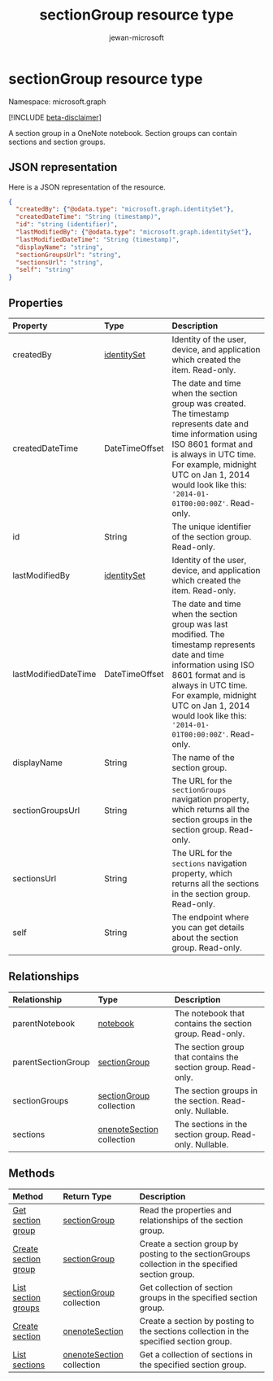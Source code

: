 ﻿---
title: "sectionGroup resource type"
description: "A section group in a OneNote notebook. Section groups can contain sections and section groups."
localization_priority: Normal
author: "jewan-microsoft"
ms.prod: "onenote"
doc_type: resourcePageType
---

# sectionGroup resource type

Namespace: microsoft.graph

[!INCLUDE [beta-disclaimer](../../includes/beta-disclaimer.md)]

A section group in a OneNote notebook. Section groups can contain sections and section groups.

## JSON representation

Here is a JSON representation of the resource.

<!-- {
  "blockType": "resource",
  "optionalProperties": [
    "parentNotebook",
    "parentSectionGroup",
    "sectionGroups",
    "sections"
  ],
  "keyProperty": "id",
  "@odata.type": "microsoft.graph.sectionGroup"
}-->

```json
{
  "createdBy": {"@odata.type": "microsoft.graph.identitySet"},
  "createdDateTime": "String (timestamp)",
  "id": "string (identifier)",
  "lastModifiedBy": {"@odata.type": "microsoft.graph.identitySet"},
  "lastModifiedDateTime": "String (timestamp)",
  "displayName": "string",
  "sectionGroupsUrl": "string",
  "sectionsUrl": "string",
  "self": "string"
}

```

## Properties

| Property             | Type                          | Description                                                                                                                                                                                                                                                         |
| :------------------- | :---------------------------- | :------------------------------------------------------------------------------------------------------------------------------------------------------------------------------------------------------------------------------------------------------------------ |
| createdBy            | [identitySet](identityset.md) | Identity of the user, device, and application which created the item. Read-only.                                                                                                                                                                                    |
| createdDateTime      | DateTimeOffset                | The date and time when the section group was created. The timestamp represents date and time information using ISO 8601 format and is always in UTC time. For example, midnight UTC on Jan 1, 2014 would look like this: `'2014-01-01T00:00:00Z'`. Read-only.       |
| id                   | String                        | The unique identifier of the section group. Read-only.                                                                                                                                                                                                              |
| lastModifiedBy       | [identitySet](identityset.md) | Identity of the user, device, and application which created the item. Read-only.                                                                                                                                                                                    |
| lastModifiedDateTime | DateTimeOffset                | The date and time when the section group was last modified. The timestamp represents date and time information using ISO 8601 format and is always in UTC time. For example, midnight UTC on Jan 1, 2014 would look like this: `'2014-01-01T00:00:00Z'`. Read-only. |
| displayName          | String                        | The name of the section group.                                                                                                                                                                                                                                      |
| sectionGroupsUrl     | String                        | The URL for the `sectionGroups` navigation property, which returns all the section groups in the section group. Read-only.                                                                                                                                          |
| sectionsUrl          | String                        | The URL for the `sections` navigation property, which returns all the sections in the section group. Read-only.                                                                                                                                                     |
| self                 | String                        | The endpoint where you can get details about the section group. Read-only.                                                                                                                                                                                          |

## Relationships

| Relationship       | Type                                           | Description                                                   |
| :----------------- | :--------------------------------------------- | :------------------------------------------------------------ |
| parentNotebook     | [notebook](notebook.md)                        | The notebook that contains the section group. Read-only.      |
| parentSectionGroup | [sectionGroup](sectiongroup.md)                | The section group that contains the section group. Read-only. |
| sectionGroups      | [sectionGroup](sectiongroup.md) collection     | The section groups in the section. Read-only. Nullable.       |
| sections           | [onenoteSection](onenotesection.md) collection | The sections in the section group. Read-only. Nullable.       |

## Methods

| Method                                                            | Return Type                                    | Description                                                                                       |
| :---------------------------------------------------------------- | :--------------------------------------------- | :------------------------------------------------------------------------------------------------ |
| [Get section group](../api/sectiongroup-get.md)                   | [sectionGroup](sectiongroup.md)                | Read the properties and relationships of the section group.                                       |
| [Create section group](../api/sectiongroup-post-sectiongroups.md) | [sectionGroup](sectiongroup.md)                | Create a section group by posting to the sectionGroups collection in the specified section group. |
| [List section groups](../api/sectiongroup-list-sectiongroups.md)  | [sectionGroup](sectiongroup.md) collection     | Get collection of section groups in the specified section group.                                  |
| [Create section](../api/sectiongroup-post-sections.md)            | [onenoteSection](onenotesection.md)            | Create a section by posting to the sections collection in the specified section group.            |
| [List sections](../api/sectiongroup-list-sections.md)             | [onenoteSection](onenotesection.md) collection | Get a collection of sections in the specified section group.                                      |

<!-- uuid: 8fcb5dbc-d5aa-4681-8e31-b001d5168d79
2015-10-25 14:57:30 UTC -->

<!--
{
  "type": "#page.annotation",
  "description": "sectionGroup resource",
  "keywords": "",
  "section": "documentation",
  "tocPath": "",
  "suppressions": []
}
-->

